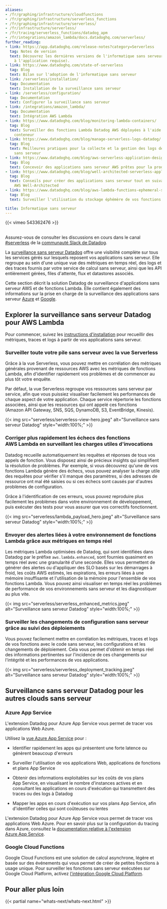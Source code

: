 ```yaml
---
aliases:
- /fr/graphing/infrastructure/cloudfunctions
- /fr/graphing/infrastructure/serverless_functions
- /fr/graphing/infrastructure/serverless/
- /fr/infrastructure/serverless/
- /fr/tracing/serverless_functions/datadog_apm
- /fr/integrations/amazon_lambda/docs.datadoghq.com/serverless/
further_reading:
- link: https://app.datadoghq.com/release-notes?category=Serverless
  tag: Notes de version
  text: Découvrez les dernières versions de l'informatique sans serveur (connexion
    à l'application requise).
- link: https://www.datadoghq.com/state-of-serverless
  tag: Blog
  text: Bilan sur l'adoption de l'informatique sans serveur
- link: /serverless/installation/
  tag: Documentation
  text: Installation de la surveillance sans serveur
- link: /serverless/configuration/
  tag: Documentation
  text: Configurer la surveillance sans serveur
- link: /integrations/amazon_lambda/
  tag: Documentation
  text: Intégration AWS Lambda
- link: https://www.datadoghq.com/blog/monitoring-lambda-containers/
  tag: Blog
  text: Surveiller des fonctions Lambda Datadog AWS déployées à l'aide d'images de
    conteneur
- link: https://www.datadoghq.com/blog/manage-serverless-logs-datadog/
  tag: Blog
  text: Meilleures pratiques pour la collecte et la gestion des logs depuis un environnement
    sans serveur
- link: https://www.datadoghq.com/blog/aws-serverless-application-design/
  tag: Blog
  text: Concevoir des applications sans serveur AWS prêtes pour la production
- link: https://www.datadoghq.com/blog/well-architected-serverless-applications-best-practices/
  tag: Blog
  text: Conseils pour créer des applications sans serveur tout en suivant le framework
    AWS Well-Architected
- link: https://www.datadoghq.com/blog/aws-lambda-functions-ephemeral-storage-monitoring/
  tag: Blog
  text: Surveiller l'utilisation du stockage éphémère de vos fonctions AWS Lambda

title: Informatique sans serveur
---
```


{{< vimeo 543362476 >}}

<br/>

<div class="alert alert-info">Assurez-vous de consulter les discussions en cours dans le canal <a href="https://datadoghq.slack.com/archives/CFDPB83M4">#serverless</a> de la <a href="https://chat.datadoghq.com/">communauté Slack de Datadog</a>.</div>

La [surveillance sans serveur Datadog][1] offre une visibilité complète sur tous les services gérés sur lesquels reposent vos applications sans serveur. Elle regroupe au sein d'une unique vue des métriques en temps réel, des logs et des traces fournis par votre service de calcul sans serveur, ainsi que les API entièrement gérées, files d'attente, flux et datastores associés.

Cette section décrit la solution Datadog de surveillance d'applications sans serveur AWS et de fonctions Lambda. Elle contient également des informations sur la prise en charge de la surveillance des applications sans serveur [Azure][2] et [Google][3].

## Explorer la surveillance sans serveur Datadog pour AWS Lambda

Pour commencer, suivez les [instructions d'installation][4] pour recueillir des métriques, traces et logs à partir de vos applications sans serveur.

### Surveiller toute votre pile sans serveur avec la vue Serverless

Grâce à la vue Serverless, vous pouvez mettre en corrélation des métriques générales provenant de ressources AWS avec les métriques de fonctions Lambda, afin d'identifier rapidement vos problèmes et de commencer au plus tôt votre enquête.

Par défaut, la vue Serverless regroupe vos ressources sans serveur par service, afin que vous puissiez visualiser facilement les performances de chaque aspect de votre application. Chaque service répertorie les fonctions associées, ainsi que les ressources qui ont appelé ces fonctions (Amazon API Gateway, SNS, SQS, DynamoDB, S3, EventBridge, Kinesis).

{{< img src="serverless/serverless-view-hero.jpeg" alt="Surveillance sans serveur Datadog"  style="width:100%;" >}}

### Corriger plus rapidement les échecs des fonctions AWS Lambda en surveillant les charges utiles d'invocations

Datadog recueille automatiquement les requêtes et réponses de tous vos appels de fonction. Vous disposez ainsi de précieux insights qui simplifient la résolution de problèmes. Par exemple, si vous découvrez qu'une de vos fonctions Lambda génère des échecs, vous pouvez analyser la charge utile des requêtes pour vérifier s'il manque des paramètres, si des adresses de ressource ont mal été saisies ou si ces échecs sont causés par d'autres problèmes de configuration.

Grâce à l'identification de ces erreurs, vous pouvez reproduire plus facilement les problèmes dans votre environnement de développement, puis exécuter des tests pour vous assurer que vos correctifs fonctionnent.

{{< img src="serverless/lambda_payload_hero.jpeg" alt="Surveillance sans serveur Datadog"  style="width:100%;" >}}

### Envoyer des alertes liées à votre environnement de fonctions Lambda grâce aux métriques en temps réel

Les métriques Lambda optimisées de Datadog, qui sont identifiées dans Datadog par le préfixe `aws.lambda.enhanced`, sont fournies quasiment en temps réel avec une granularité d'une seconde. Elles vous permettent de générer des alertes ou d'appliquer des SLO basés sur les démarrages à froid, les coûts AWS estimés, les expirations, les erreurs liées à une mémoire insuffisante et l'utilisation de la mémoire pour l'ensemble de vos fonctions Lambda. Vous pouvez ainsi visualiser en temps réel les problèmes de performance de vos environnements sans serveur et les diagnostiquer au plus vite.

{{< img src="serverless/serverless_enhanced_metrics.jpeg" alt="Surveillance sans serveur Datadog"  style="width:100%;" >}}

### Surveiller les changements de configuration sans serveur grâce au suivi des déploiements

Vous pouvez facilement mettre en corrélation les métriques, traces et logs de vos fonctions avec le code sans serveur, les configurations et les changements de déploiement. Cela vous permet d'obtenir en temps réel des informations pertinentes sur l'incidence de ces changements sur l'intégrité et les performances de vos applications.

{{< img src="serverless/serverless_deployment_tracking.jpeg" alt="Surveillance sans serveur Datadog"  style="width:100%;" >}}

## Surveillance sans serveur Datadog pour les autres clouds sans serveur

### Azure App Service

L'extension Datadog pour Azure App Service vous permet de tracer vos applications Web Azure.

Utilisez la [vue Azure App Service][5] pour :

- Identifier rapidement les apps qui présentent une forte latence ou génèrent beaucoup d'erreurs

- Surveiller l'utilisation de vos applications Web, applications de fonctions et plans App Service

- Obtenir des informations exploitables sur les coûts de vos plans App Service, en visualisant le nombre d'instances actives et en consultant les applications en cours d'exécution qui transmettent des traces ou des logs à Datadog

- Mapper les apps en cours d'exécution sur vos plans App Service, afin d'identifier celles qui sont coûteuses ou lentes

L'extension Datadog pour Azure App Service vous permet de tracer vos applications Web Azure. Pour en savoir plus sur la configuration du tracing dans Azure, consultez la [documentation relative à l'extension Azure App Service][6].

### Google Cloud Functions

Google Cloud Functions est une solution de calcul asynchrone, légère et basée sur des événements qui vous permet de créer de petites fonctions à usage unique. Pour surveiller les fonctions sans serveur exécutées sur Google Cloud Platform, activez [l'intégration Google Cloud Platform][7].

## Pour aller plus loin

{{< partial name="whats-next/whats-next.html" >}}

[1]: http://app.datadoghq.com/functions
[2]: /fr/serverless/#azure-app-service
[3]: /fr/serverless/#google-cloud-functions
[4]: /fr/serverless/installation
[5]: https://app.datadoghq.com/functions?cloud=azure&config_serverless-azure-app=true&group=service
[6]: /fr/infrastructure/serverless/azure_app_services/#overview
[7]: /fr/integrations/google_cloud_platform/
